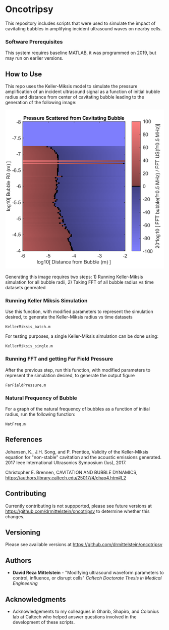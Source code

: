 # Oncotripsy

This repository includes scripts that were used to simulate the impact of cavitating bubbles in amplifying incident ultrasound waves on nearby cells.  

### Software Prerequisites

This system requires baseline MATLAB, it was programmed on 2019, but may run on earlier versions.

## How to Use

This repo uses the Keller-Miksis model to simulate the pressure amplification of an incident ultrasound signal as a function of initial bubble radius and distance from center of cavitating bubble leading to the generation of the following image:

![Output image](/images/FarField_FFT.png)

Generating this image requires two steps: 1) Running Keller-Miksis simulation for all bubble radii, 2) Taking FFT of all bubble radius vs time datasets genreated

### Running Keller Miksis Simulation

Use this function, with modified parameters to represent the simulation desired, to generate the Keller-Miksis radius vs time datasets

```
KellerMiksis_batch.m
```

For testing purposes, a single Keller-Miksis simulation can be done using:

```
KellerMiksis_single.m
```

### Running FFT and getting Far Field Pressure

After the previous step, run this function, with modified parameters to represent the simulation desired, to generate the output figure

```
FarFieldPressure.m
```

### Natural Frequency of Bubble

For a graph of the natural frequency of bubbles as a function of initial radius, run the following function:

```
NatFreq.m
```

## References
Johansen, K., J.H. Song, and P. Prentice, Validity of the Keller-Miksis equation for "non-stable" cavitation and the acoustic emissions generated. 2017 Ieee International Ultrasonics Symposium (Ius), 2017.

Christopher E. Brennen, CAVITATION AND BUBBLE DYNAMICS, https://authors.library.caltech.edu/25017/4/chap4.htm#L2

## Contributing

Currently contributing is not suppported, please see future versions at https://github.com/drmittelstein/oncotripsy to determine whether this changes.

## Versioning
Please see available versions at https://github.com/drmittelstein/oncotripsy

## Authors

* **David Reza Mittelstein** - "Modifying ultrasound waveform parameters to control, influence, or disrupt cells" *Caltech Doctorate Thesis in Medical Engineering*

## Acknowledgments

* Acknowledgements to my colleagues in Gharib, Shapiro, and Colonius lab at Caltech who helped answer questions involved in the development of these scripts.
